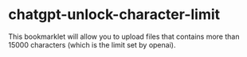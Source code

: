 # chatgpt-unlock-character-limit
This bookmarklet will allow you to upload files that contains more than 15000 characters (which is the limit set by openai).
